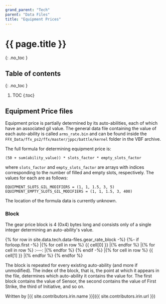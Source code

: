 ```yaml
---
grand_parent: "Tech"
parent: "Data Files"
title: "Equipment Prices"
---
```

# {{ page.title }}
{: .no_toc }

## Table of contents
{: .no_toc }

1. TOC
{:toc}

## Equipment Price files
Equipment price is partially determined by its auto-abilities, each of which have an associated gil value. The general data file containing the value of each auto-ability is called `arms_rate.bin` and can be found inside the `FFX_Data/ffx_ps2/ffx/master/jppc/battle/kernel` folder in the VBF archive.

The full formula for determining equipment price is:

```(50 + sum(ability_value)) * slots_factor * empty_slots_factor```

where `slots_factor` and `empty_slots_factor` are arrays with indices corresponding to the number of filled and empty slots, respectively. The values for each are as follows:

```
EQUIPMENT_SLOTS_GIL_MODIFIERS = (1, 1, 1.5, 3, 5)
EQUIPMENT_EMPTY_SLOTS_GIL_MODIFIERS = (1, 1, 1.5, 3, 400)
```

The location of the formula data is currently unknown.

### Block
The gear price block is 4 (0x4) bytes long and consists only of a single integer determining an auto-ability's value.

{% for row in site.data.tech.data-files.gear_rate_block -%}
{%- if forloop.first -%}
|{% for cell in row %} {{ cell[0] }} |{% endfor %}
|{% for cell in row %} :---: |{% endfor %}
{% endif -%}
|{% for cell in row %} {{ cell[1] }} |{% endfor %}
{% endfor %}

The block is repeated for every existing auto-ability (and more if unmodified). The index of the block, that is, the point at which it appears in the file, determines which auto-ability it contains the value for. The first block contains the value of Sensor, the second contains the value of First Strike, the third of Initiative, and so on.

Written by [{{ site.contributors.irin.name }}]({{ site.contributors.irin.url }})
